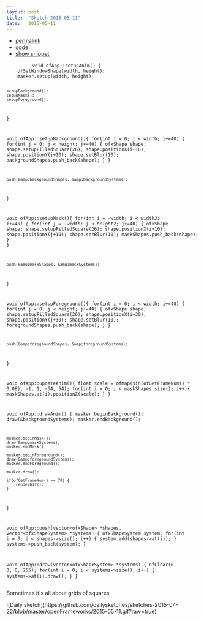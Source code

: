 ```yaml
---
layout: post
title:  "Sketch 2015-05-11"
date:   2015-05-11
---
```

<div class="code">
    <ul>
		<li><a href="{% post_url 2015-05-11-sketch %}">permalink</a></li>
		<li><a href="https://github.com/dailysketches/dailySketches/tree/master/sketches/2015-05-11">code</a></li>
		<li><a href="#" class="snippet-button">show snippet</a></li>
	</ul>
    <pre class="snippet">
        <code class="cpp">void ofApp::setupAnim() {
    ofSetWindowShape(width, height);
    masker.setup(width, height);
    
    setupBackground();
    setupMask();
    setupForeground();
}

void ofApp::setupBackground(){
    for(int i = 0; i &lt; width; i+=40) {
        for(int j = 0; j &lt; height; j+=40) {
            ofxShape shape;
            shape.setupFilledSquare(26);
            shape.positionX(i+10);
            shape.positionY(j+10);
            shape.setBlur(10);
            backgroundShapes.push_back(shape);
        }
    }
    
    push(&amp;backgroundShapes, &amp;backgroundSystems);
}

void ofApp::setupMask(){
    for(int i = -width; i &lt; width*2; i+=40) {
        for(int j = -width; j &lt; height*2; j+=40) {
            ofxShape shape;
            shape.setupFilledSquare(26);
            shape.positionX(i+10);
            shape.positionY(j+10);
            shape.setBlur(10);
            maskShapes.push_back(shape);
        }
    }
    
    push(&amp;maskShapes, &amp;maskSystems);
}

void ofApp::setupForeground(){
    for(int i = 0; i &lt; width; i+=40) {
        for(int j = 0; j &lt; height; j+=40) {
            ofxShape shape;
            shape.setupFilledSquare(26);
            shape.positionX(i+30);
            shape.positionY(j+30);
            shape.setBlur(10);
            foregroundShapes.push_back(shape);
        }
    }
    
    push(&amp;foregroundShapes, &amp;foregroundSystems);
}

void ofApp::updateAnim(){
    float scale = ofMap(sin(ofGetFrameNum() * 0.08), -1, 1, -54, 54);
    for(int i = 0; i &lt; maskShapes.size(); i++){
        maskShapes.at(i).positionZ(scale);
    }
}

void ofApp::drawAnim() {
    masker.beginBackground();
    draw(&amp;backgroundSystems);
    masker.endBackground();
    
    masker.beginMask();
    draw(&amp;maskSystems);
    masker.endMask();
    
    masker.beginForeground();
    draw(&amp;foregroundSystems);
    masker.endForeground();
    
    masker.draw();
    
    if(ofGetFrameNum() == 78) {
        renderGif();
    }
}

void ofApp::push(vector&lt;ofxShape&gt; *shapes, vector&lt;ofxShapeSystem&gt; *systems) {
    ofxShapeSystem system;
    for(int i = 0; i &lt; shapes-&gt;size(); i++) {
        system.add(shapes-&gt;at(i));
    }
    systems-&gt;push_back(system);
}

void ofApp::draw(vector&lt;ofxShapeSystem&gt; *systems) {
    ofClear(0, 0, 0, 255);
    for(int i = 0; i &lt; systems-&gt;size(); i++) {
        systems-&gt;at(i).draw();
    }
}</code>
    </pre>
</div>
<p class="description">Sometimes it's all about grids of squares</p>
![Daily sketch](https://github.com/dailysketches/sketches-2015-04-22/blob/master/openFrameworks/2015-05-11.gif?raw=true)
